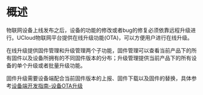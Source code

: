 # 概述


物联网设备上线发布之后，设备的功能的修改或者bug的修复必须依靠远程升级进行。UCloud物联网平台提供在线升级功能(OTA)，可以方便用户进行在线升级。

在线升级提供固件管理和升级管理两个子功能，固件管理可以查看当前产品下的所有固件以及设备所拥有的不同固件版本的分布；升级管理提供当前产品下的所有设备的单个升级或者批量升级功能。

固件升级需要设备端配合当前固件版本的上报、固件下载以及固件的替换，具体参考[设备端开发指南-设备OTA升级](uiot-core/device_develop_guide/ota)

